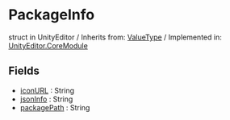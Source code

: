 # PackageInfo
struct in UnityEditor
 / Inherits from: <a href="https://docs.unity3d.com/6000.1/Documentation/ScriptReference/ValueType.html">ValueType</a> / Implemented in: <a href="https://docs.unity3d.com/6000.1/Documentation/ScriptReference/UnityEditor.CoreModule.html">UnityEditor.CoreModule</a>

## Fields
- <a href="https://docs.unity3d.com/6000.1/Documentation/ScriptReference/PackageInfo-iconURL.html">iconURL</a> : String
- <a href="https://docs.unity3d.com/6000.1/Documentation/ScriptReference/PackageInfo-jsonInfo.html">jsonInfo</a> : String
- <a href="https://docs.unity3d.com/6000.1/Documentation/ScriptReference/PackageInfo-packagePath.html">packagePath</a> : String
